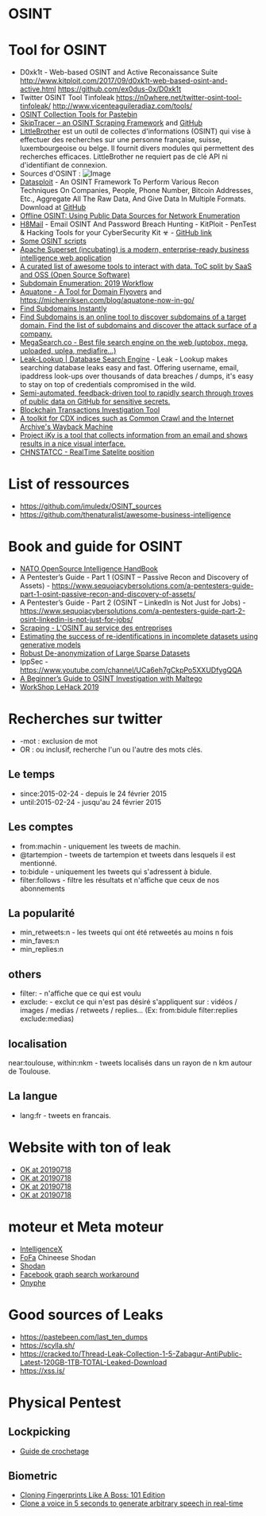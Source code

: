 OSINT
======

# Tool for OSINT
* D0xk1t - Web-based OSINT and Active Reconaissance Suite http://www.kitploit.com/2017/09/d0xk1t-web-based-osint-and-active.html https://github.com/ex0dus-0x/D0xk1t
* Twitter OSINT Tool Tinfoleak https://n0where.net/twitter-osint-tool-tinfoleak/ http://www.vicenteaguileradiaz.com/tools/
* [OSINT Collection Tools for Pastebin](https://jakecreps.com/2019/05/08/osint-collection-tools-for-pastebin/)
* [SkipTracer – an OSINT Scraping Framework](https://jakecreps.com/2019/07/01/skiptracer/) and [GitHub](https://github.com/xillwillx/skiptracer)
* [LittleBrother](https://github.com/lulz3xploit/LittleBrother) est un outil de collectes d'informations (OSINT) qui vise à effectuer des recherches sur une personne française, suisse, luxembourgeoise ou belge. Il fournit divers modules qui permettent des recherches efficaces. LittleBrother ne requiert pas de clé API ni d'identifiant de connexion.
* Sources d'OSINT : ![Image](https://miro.medium.com/max/1318/1*Dpf3zGMTvMZ94ydA2qIYmA.png)
* [Datasploit](https://www.kitploit.com/2018/09/datasploit-osint-framework-to-perform.html) - An OSINT Framework To Perform Various Recon Techniques On Companies, People, Phone Number, Bitcoin Addresses, Etc., Aggregate All The Raw Data, And Give Data In Multiple Formats. Download at [GitHub](https://github.com/DataSploit/datasploit)
* [Offline OSINT: Using Public Data Sources for Network Enumeration](https://www.ubeeri.com/blog/2018/3/27/offline-osint-using-public-data-sources-for-network-enumeration)
* [H8Mail](https://www.kitploit.com/2019/01/h8mail-email-osint-and-password-breach.html) - Email OSINT And Password Breach Hunting - KitPloit - PenTest & Hacking Tools for your CyberSecurity Kit ☣ - [GitHub link](https://github.com/khast3x/h8mail)
* [Some OSINT scripts](https://github.com/ShrewkRoot/OSINT-SCRIPTS)
* [Apache Superset (incubating) is a modern, enterprise-ready business intelligence web application](https://github.com/apache/incubator-superset/)
* [A curated list of awesome tools to interact with data. ToC split by SaaS and OSS (Open Source Software)](https://github.com/thenaturalist/awesome-business-intelligence)
* [Subdomain Enumeration: 2019 Workflow](https://0xpatrik.com/subdomain-enumeration-2019/)
* [Aquatone - A Tool for Domain Flyovers](https://github.com/michenriksen/aquatone) and https://michenriksen.com/blog/aquatone-now-in-go/
* [Find Subdomains Instantly](https://findsubdomains.com/)
* [Find Subdomains is an online tool to discover subdomains of a target domain. Find the list of subdomains and discover the attack surface of a company.](https://pentest-tools.com/information-gathering/find-subdomains-of-domain)
* [MegaSearch.co - Best file search engine on the web (uptobox, mega, uploaded, uplea, mediafire...)](http://megasearch.co/)
* [Leak-Lookup | Database Search Engine](https://leak-lookup.com/databases) - Leak - Lookup makes searching database leaks easy and fast. Offering username, email, ipaddress look-ups over thousands of data breaches / dumps, it's easy to stay on top of credentials compromised in the wild.
* [Semi-automated, feedback-driven tool to rapidly search through troves of public data on GitHub for sensitive secrets.](https://github.com/BishopFox/GitGot)
* [Blockchain Transactions Investigation Tool](https://github.com/s0md3v/Orbit)
* [A toolkit for CDX indices such as Common Crawl and the Internet Archive's Wayback Machine](https://github.com/cocrawler/cdx_toolkit)
* [Project iKy is a tool that collects information from an email and shows results in a nice visual interface.](https://gitlab.com/kennbroorg/iKy/)
* [CHNSTATCC - RealTime Satelite position](http://8.9.36.135/track/track.php)

# List of ressources
* https://github.com/imuledx/OSINT_sources
* https://github.com/thenaturalist/awesome-business-intelligence

# Book and guide for OSINT
* [NATO OpenSource Intelligence HandBook](http://www.au.af.mil/au/awc/awcgate/nato/osint_hdbk.pdf)
* A Pentester’s Guide - Part 1 (OSINT – Passive Recon and Discovery of Assets) - https://www.sequoiacybersolutions.com/a-pentesters-guide-part-1-osint-passive-recon-and-discovery-of-assets/
* A Pentester’s Guide - Part 2 (OSINT – LinkedIn is Not Just for Jobs) - https://www.sequoiacybersolutions.com/a-pentesters-guide-part-2-osint-linkedin-is-not-just-for-jobs/
* [Scraping - L'OSINT au service des entreprises](https://docs.google.com/presentation/d/1OFGNnvTpfVs9uL4oLf53THdxC1UVh7B8drXl7b5aciE/mobilepresent#slide=id.p)
* [Estimating the success of re-identifications in incomplete datasets using generative models](https://www.nature.com/articles/s41467-019-10933-3)
* [Robust De-anonymization of Large Sparse Datasets](https://www.cs.cornell.edu/~shmat/shmat_oak08netflix.pdf)
* IppSec - https://www.youtube.com/channel/UCa6eh7gCkpPo5XXUDfygQQA
* [A Beginner’s Guide to OSINT Investigation with Maltego](https://medium.com/@raebaker/a-beginners-guide-to-osint-investigation-with-maltego-6b195f7245cc)
* [WorkShop LeHack 2019](https://github.com/shrewkroot/workshop)

# Recherches sur twitter
* -mot : exclusion de mot
* OR : ou inclusif, recherche l'un ou l'autre des mots clés.
## Le temps
* since:2015-02-24 -  depuis le 24 février 2015
* until:2015-02-24 - jusqu'au 24 février 2015
## Les comptes
* from:machin - uniquement les tweets de machin.
* @tartempion - tweets de tartempion et tweets dans lesquels il est mentionné.
* to:bidule - uniquement les tweets qui s'adressent à bidule.
* filter:follows - filtre les résultats et n'affiche que ceux de nos abonnements
## La popularité
* min_retweets:n - les tweets qui ont été retweetés au moins n fois
* min_faves:n
* min_replies:n
## others
* filter: - n'affiche que ce qui est voulu
* exclude: - exclut ce qui n'est pas désiré s'appliquent sur : vidéos / images / medias / retweets / replies... (Ex: from:bidule filter:replies exclude:medias)
## localisation
near:toulouse, within:nkm - tweets localisés dans un rayon de n km autour de Toulouse.
## La langue
* lang:fr - tweets en francais.

# Website with ton of leak
* [OK at 20190718](http://185.197.30.221/?dir=down%2Fpasswds)
* [OK at 20190718](https://b4ckdoorarchive.host/HELL-ARCHIVE/)
* [OK at 20190718](http://www.flashteam.xyz/c/)
* [OK at 20190718](https://192.169.136.87/)

# moteur et Meta moteur
* [IntelligenceX](https://intelx.io/tools)
* [FoFa](https://fofa.so) Chineese Shodan
* [Shodan](https://shodan.io)
* [Facebook graph search workaround](https://mtg-bi.com/content/facebook-graph-search-workaround)
* [Onyphe](https://www.onyphe.io/search/)

# Good sources of Leaks
* https://pastebeen.com/last_ten_dumps
* https://scylla.sh/
* https://cracked.to/Thread-Leak-Collection-1-5-Zabagur-AntiPublic-Latest-120GB-1TB-TOTAL-Leaked-Download
* https://xss.is/

# Physical Pentest
## Lockpicking
* [Guide de crochetage](https://intrusion.eu/wp-content/uploads/2019/01/Guide_de_crochetage_ATS_Pentest.pdf)

## Biometric
* [Cloning Fingerprints Like A Boss: 101 Edition](https://medium.com/@LucaBongiorni/cloning-fingerprints-like-a-boss-101-edition-893468ecc826)
* [Clone a voice in 5 seconds to generate arbitrary speech in real-time](https://github.com/CorentinJ/Real-Time-Voice-Cloning)
